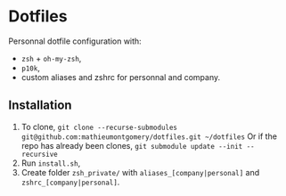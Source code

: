 # Dotfiles
Personnal dotfile configuration with: 
- `zsh` + `oh-my-zsh`,
- `p10k`,
- custom aliases and zshrc for personnal and company.

## Installation
1) To clone, `git clone --recurse-submodules git@github.com:mathieumontgomery/dotfiles.git ~/dotfiles`
	Or if the repo has already been clones, `git submodule update --init --recursive`
2) Run `install.sh`,
3) Create folder `zsh_private/` with `aliases_[company|personal]` and `zshrc_[company|personal]`.